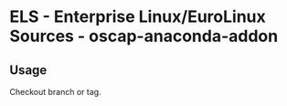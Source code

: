 # ELS - Enterprise Linux/EuroLinux Sources - oscap-anaconda-addon

## Usage
Checkout branch or tag.
